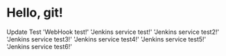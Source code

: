 # Hello, git!
Update Test
'WebHook test!'
'Jenkins service test!'
'Jenkins service test2!'
'Jenkins service test3!'
'Jenkins service test4!'
'Jenkins service test5!'
'Jenkins service test6!'
